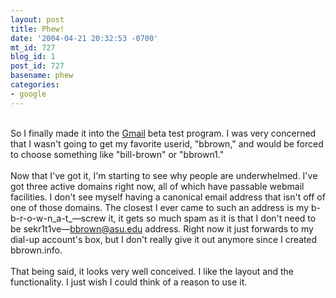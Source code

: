 ```yaml
---
layout: post
title: Phew!
date: '2004-04-21 20:32:53 -0700'
mt_id: 727
blog_id: 1
post_id: 727
basename: phew
categories:
- google
---
```

<br />So I finally made it into the <a href="http://gmail.google.com/">Gmail</a> beta test program. I was very concerned that I wasn't going to get my favorite userid, "bbrown," and would be forced to choose something like "bill-brown" or "bbrown1."<br /><br />Now that I've got it, I'm starting to see why people are underwhelmed. I've got three active domains right now, all of which have passable webmail facilities. I don't see myself having a canonical email address that isn't off of one of those domains. The closest I ever came to such an address is my b-b-r-o-w-n_a-t_&#x2014;screw it, it gets so much spam as it is that I don't need to be sekr1t1ve&#x2014;bbrown@asu.edu address. Right now it just forwards to my dial-up account's box, but I don't really give it out anymore since I created bbrown.info.<br /><br />That being said, it looks very well conceived. I like the layout and the functionality. I just wish I could think of a reason to use it.<br /><br /><br />
